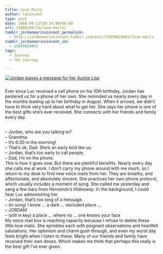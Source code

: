 ```yaml
---
title: Love Mails
author: lmvincent
type: post
date: 2008-09-13T10:34:00+00:00
url: /2008/09/13/love-mails/
tumblr_jordanmarinvincent_permalink:
  - http://jordanmarinvincent.tumblr.com/post/15659024803/love-mails
tumblr_jordanmarinvincent_id:
  - 15659024803
tags:
  - Journey
  - the journey

---
```

<a href="http://www.flickr.com/photos/larryvincent/2783115968/" title="photo sharing" target="_blank" rel="noopener"><img src="http://farm4.static.flickr.com/3260/2783115968_1607c8ef63_m.jpg" alt="Jordan leaves a message for her Auntie Lisa" /></a>

<p style="padding-top:12px;">
  Ever since Luc received a cell phone on his 10th birthday, Jordan has pestered us for a phone of her own. She reminded us nearly every day in the months leading up to her birthday in August. When it arrived, we didn&rsquo;t have to think very hard about what to get her. She says her phone is one of the best gifts she&rsquo;s ever received. She connects with her friends and family every day.
</p>

<a name="more"></a>  
&ndash; Jordan, who are you talking to?  
&ndash; Grandma.  
&ndash; It&rsquo;s 6:30 in the morning!  
&ndash; That&rsquo;s ok, Dad. She&rsquo;s an early bird like us.  
&ndash; Jordan, that&rsquo;s too early to call people.  
&ndash; Dad, I&rsquo;m on the phone.  
This is how it goes now. But there are plentiful benefits. Nearly every day she calls me at work. I don&rsquo;t carry my phone around with me much, so I return to my desk to find new voice mails from her. They are breathy, and affectionate, and absolutely sincere. She practices her own phone protocol, which usually includes a moment of song. She called me yesterday and sang a few bars from _Hernando&rsquo;s Hideaway_. In the background, I could hear Luc admonishing her.  
&ndash; Jordan, that&rsquo;s too long of a message.  
&ndash; (in song) I know &hellip; a dark &hellip; secluded place &hellip;  
&ndash; JORDAN!  
&ndash; (still in key) a place &hellip; where no &hellip; one knows your face  
My voice mail box is reaching capacity because I refuse to delete these little love mails. She sprinkles each with poignant observations and heartfelt salutations. Her optimism and charm gush through, and even my worst day feels bright when I listen to these. Many of our friends and family have received their own doses. Which makes me think that perhaps this really is the best gift I&rsquo;ve ever given.

<div class="blogger-post-footer">
  <img loading="lazy" width="1" height="1" src="https://blogger.googleusercontent.com/tracker/9039099668816362935-1218988228226600383?l=jordansjourney2.blogspot.com" alt="" />
</div>